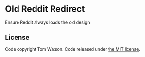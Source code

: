 # Old Reddit Redirect

Ensure Reddit always loads the old design

## License

Code copyright Tom Watson. Code released under [the MIT license](LICENSE.txt).
